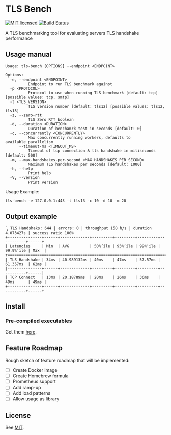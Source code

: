 # TLS Bench
[![MIT licensed][mit-badge]][mit-url]
[![Build Status][actions-badge]][actions-url]

[mit-badge]: https://img.shields.io/badge/license-MIT-blue.svg
[mit-url]: https://github.com/hmilkovi/tls-bench/blob/main/LICENSE
[actions-badge]: https://github.com/hmilkovi/tls-bench/actions/workflows/ci.yml/badge.svg?branch=main
[actions-url]: https://github.com/hmilkovi/tls-bench/actions/workflows/ci.yml

A TLS benchmarking tool for evaluating servers TLS handshake performance

## Usage manual
```console
Usage: tls-bench [OPTIONS] --endpoint <ENDPOINT>

Options:
  -e, --endpoint <ENDPOINT>
          Endpoint to run TLS benchmark against
  -p <PROTOCOL>
          Protocol to use when running TLS benchmark [default: tcp] [possible values: tcp, smtp]
  -t <TLS_VERSION>
          TLS version number [default: tls12] [possible values: tls12, tls13]
  -z, --zero-rtt
          TLS Zero RTT boolean
  -d, --duration <DURATION>
          Duration of benchamrk test in seconds [default: 0]
  -c, --concurrently <CONCURRENTLY>
          Max concurrently running workers, defaults to available_parallelism
      --timeout-ms <TIMEOUT_MS>
          Timeout of tcp connection & tls handshake in miliseconds [default: 500]
  -m, --max-handshakes-per-second <MAX_HANDSHAKES_PER_SECOND>
          Maximum TLS handshakes per seconds [default: 1000]
  -h, --help
          Print help
  -V, --version
          Print version
```

Usage Example:
```console
tls-bench -e 127.0.0.1:443 -t tls13 -c 10 -d 10 -m 20
```

## Output example
```console
⢁ TLS Handshaks: 644 | errors: 0 | throughput 158 h/s | duration 4.073427s | success ratio 100%
+---------------+------+-------------+---------+---------+---------+-----------+------+
| Latencies     | Min  | AVG         | 50%’ile | 95%’ile | 99%’ile | 99.9%’ile | Max  |
+=====================================================================================+
| TLS Handshake | 34ms | 40.989132ms | 40ms    | 47ms    | 57.57ms | 61.357ms  | 62ms |
|---------------+------+-------------+---------+---------+---------+-----------+------|
| TCP Connect   | 13ms | 20.18789ms  | 20ms    | 26ms    | 36ms    | 49ms      | 49ms |
+---------------+------+-------------+---------+---------+---------+-----------+------+
```

## Install

### Pre-compiled executables

Get them [here](https://github.com/hmilkovi/tls-bench/releases).

## Feature Roadmap
Rough sketch of feature roadmap that will be implemented:
- [ ] Create Docker image
- [ ] Create Homebrew formula
- [ ] Prometheus support
- [ ] Add ramp-up
- [ ] Add load patterns
- [ ] Allow usage as library

## License
See [MIT](LICENSE).
